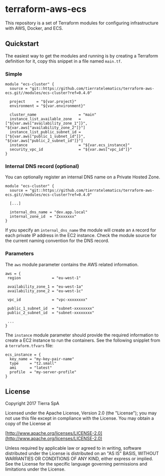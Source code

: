 # terraform-aws-ecs

This repository is a set of Terraform modules for configuring infrastructure with AWS, Docker, and ECS.

## Quickstart

The easiest way to get the modules and running is by creating a Terraform definition for it, copy this snippet in a file
named `main.tf`.

### Simple

```hcl
module "ecs-cluster" {
  source = "git::https://github.com/tierratelematics/terraform-aws-ecs.git//modules/ecs-cluster?ref=0.4.0"
 
  project     = "${var.project}"
  environment = "${var.environment}"
 
  cluster_name                   = "main"
  instance_list_available_zone   = ["${var.aws["availability_zone_1"]}", "${var.aws["availability_zone_2"]}"]
  instance_list_public_subnet_id = ["${var.aws["public_1_subnet_id"]}", "${var.aws["public_2_subnet_id"]}"]
  instance                       = "${var.ecs_instance}"
  security_vpc_id                = "${var.aws["vpc_id"]}"
}
```

### Internal DNS record (optional)

You can optionally register an internal DNS name on a Private Hosted Zone.

```hcl
module "ecs-cluster" {
  source = "git::https://github.com/tierratelematics/terraform-aws-ecs.git//modules/ecs-cluster?ref=0.4.0"
 
  [...]
  
  internal_dns_name = "dev.app.local"
  internal_zone_id  = "Zxxxxxxx"
}
```

If you specify an `internal_dns_name` the module will create an `A` record for each private IP address in the EC2 
instance. Check the module source for the current naming convention for the DNS record. 

### Parameters

The `aws` module parameter contains the AWS related information.
 
 ```hcl
aws = {
  region              = "eu-west-1"

  availability_zone_1 = "eu-west-1a"
  availability_zone_2 = "eu-west-1c"

  vpc_id              = "vpc-xxxxxxxx"

  public_1_subnet_id  = "subnet-xxxxxxxx"
  public_2_subnet_id  = "subnet-xxxxxxxx"
  
  ...
}
```

The `instance` module parameter should provide the required information to create a EC2 instance to run the containers. 
See the following snipplet from a `terraform.tfvars` file: 

```hcl
ecs_instance = {
  key_name = "my-key-pair-name"
  type     = "t2.small"
  ami      = "latest"
  profile  = "my-server-profile"
}
```



## License

Copyright 2017 Tierra SpA

Licensed under the Apache License, Version 2.0 (the "License");
you may not use this file except in compliance with the License.
You may obtain a copy of the License at

[http://www.apache.org/licenses/LICENSE-2.0](http://www.apache.org/licenses/LICENSE-2.0)

Unless required by applicable law or agreed to in writing, software
distributed under the License is distributed on an "AS IS" BASIS,
WITHOUT WARRANTIES OR CONDITIONS OF ANY KIND, either express or implied.
See the License for the specific language governing permissions and
limitations under the License.